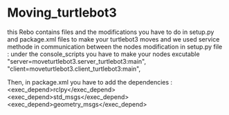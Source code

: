 # Moving_turtlebot3
this Rebo contains files and the modifications you have to do in setup.py and package.xml files to make your turtlebot3 moves and we used service methode in communication between the nodes 
modification in setup.py file :
under the console_scripts you have to make your nodes excutable 
    "server=moveturtlebot3.server_turtlebot3:main",
    "client=moveturtlebot3.client_turtlebot3:main",
     
Then, in package.xml you have to add the dependencies :
  <exec_depend>rclpy</exec_depend>
  <exec_depend>std_msgs</exec_depend>
  <exec_depend>geometry_msgs</exec_depend> 
